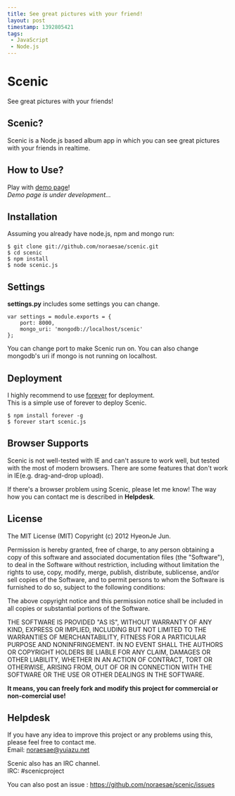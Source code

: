 ```yaml
---
title: See great pictures with your friend!
layout: post
timestamp: 1392805421
tags:
 - JavaScript
 - Node.js
---
```


Scenic
======

See great pictures with your friends!

Scenic?
-------

Scenic is a Node.js based album app in which you can see great pictures with your friends in realtime.

How to Use?
-----------

Play with [demo page](http://noraesae.github.com/scenic/)!  
*Demo page is under development...*

Installation
------------

Assuming you already have node.js, npm and mongo run:

    $ git clone git://github.com/noraesae/scenic.git
    $ cd scenic
    $ npm install
    $ node scenic.js

Settings
--------

**settings.py** includes some settings you can change.

    var settings = module.exports = {
        port: 8000,
        mongo_uri: 'mongodb://localhost/scenic'
    };

You can change port to make Scenic run on.
You can also change mongodb's uri if mongo is not running on localhost.

Deployment
----------

I highly recommend to use [forever](https://github.com/nodejitsu/forever) for deployment.  
This is a simple use of forever to deploy Scenic.

    $ npm install forever -g
    $ forever start scenic.js

Browser Supports
----------------

Scenic is not well-tested with IE and can't assure to work well, but tested with the most of modern browsers. There are some features that don't work in IE(e.g. drag-and-drop upload).

If there's a browser problem using Scenic, please let me know! The way how you can contact me is described in **Helpdesk**.

License
-------

The MIT License (MIT) Copyright (c) 2012 HyeonJe Jun.

Permission is hereby granted, free of charge, to any person obtaining a copy of this software and associated documentation files (the "Software"), to deal in the Software without restriction, including without limitation the rights to use, copy, modify, merge, publish, distribute, sublicense, and/or sell copies of the Software, and to permit persons to whom the Software is furnished to do so, subject to the following conditions:

The above copyright notice and this permission notice shall be included in all copies or substantial portions of the Software.

THE SOFTWARE IS PROVIDED "AS IS", WITHOUT WARRANTY OF ANY KIND, EXPRESS OR IMPLIED, INCLUDING BUT NOT LIMITED TO THE WARRANTIES OF MERCHANTABILITY, FITNESS FOR A PARTICULAR PURPOSE AND NONINFRINGEMENT. IN NO EVENT SHALL THE AUTHORS OR COPYRIGHT HOLDERS BE LIABLE FOR ANY CLAIM, DAMAGES OR OTHER LIABILITY, WHETHER IN AN ACTION OF CONTRACT, TORT OR OTHERWISE, ARISING FROM, OUT OF OR IN CONNECTION WITH THE SOFTWARE OR THE USE OR OTHER DEALINGS IN THE SOFTWARE.

**It means, you can freely fork and modify this project for commercial or non-comercial use!**

Helpdesk
--------

If you have any idea to improve this project or any problems using this, please feel free to contact me.  
Email: noraesae@yuiazu.net

Scenic also has an IRC channel.  
IRC: #scenicproject

You can also post an issue : https://github.com/noraesae/scenic/issues
